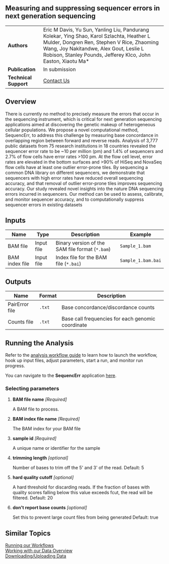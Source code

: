 ## Measuring and suppressing sequencer errors in next generation sequencing

| | | 
|-------------|-----------------------|
| **Authors** | Eric M Davis, Yu Sun, Yanling Liu, Pandurang Kolekar, Ying Shao, Karol Szlachta, Heather L Mulder, Dongren Ren, Stephen V Rice, Zhaoming Wang, Joy Nakitandwe, Alex Gout, Leslie L Robison, Stanley Pounds, Jefferey Klco, John Easton, Xiaotu Ma* |
| **Publication** | In submission |
| **Technical Support** | [Contact Us](https://stjude.cloud/contact) |

## Overview

There is currently no method to precisely measure the errors that occur in the sequencing instrument, which is critical for next generation sequencing applications aimed at discovering the genetic makeup of heterogeneous cellular populations. 
We propose a novel computational method, SequencErr, to address this challenge by measuring base concordance in overlapping region between forward and reverse reads. Analysis of 3,777 public datasets from 75 research institutions in 18 countries revealed the sequencer error rate to be ~10 per million (pm) and 1.4% of sequencers and 2.7% of flow cells have error rates >100 pm. At the flow cell level, error rates are elevated in the bottom surfaces and >90% of HiSeq and NovaSeq flow cells have at least one outlier error-prone tiles. 
By sequencing a common DNA library on different sequencers, we demonstrate that sequencers with high error rates have reduced overall sequencing accuracy, and that removal of outlier error-prone tiles improves sequencing accuracy. Our study revealed novel insights into the nature DNA sequencing errors incurred in sequencers. Our method can be used to assess, calibrate, and monitor sequencer accuracy, and to computationally suppress sequencer errors in existing datasets


## Inputs

| Name | Type | Description | Example |
|--|--|--|--|
| BAM file | Input file | Binary version of the SAM file format (`*.bam`) | `Sample_1.bam` |
| BAM index file | Input file | Index file for the BAM file (`*.bai`) | `Sample_1.bam.bai` |

## Outputs

| Name | Format | Description  |
|--|--|--|
| PairError file | `.txt` | Base concordance/discordance counts |
| Counts file | `.txt` | Base call frequencies for each genomic coordinate |


## Running the Analysis

Refer to the [analysis workflow guide](../../../files/guides/tools/sequencerr/SequencErr_Cloud_App_Instructions.pdf) to learn how to launch the workflow, hook up input files, adjust parameters, start a run, and monitor run progress.

You can navigate to the **SequencErr** application [here](https://platform.stjude.cloud/workflows/sequencerr).

### Selecting parameters
1. **BAM file name** _[Required]_

    A BAM file to process. 

2. **BAM index file name** _[Required]_

    The BAM index for your BAM file

3. **sample id** _[Required]_

    A unique name or identifier for the sample

4. **trimming length** _[optional]_

    Number of bases to trim off the 5' and 3' of the read.
    Default: 5

5. **hard quality cutoff** _[optional]_

    A hard threshold for discarding reads. If the fraction of bases with quality scores falling below this value exceeds fcut, the read will be filtered.
    Default: 20

6. **don't report base counts** _[optional]_
    
    Set this to prevent large count files from being generated
    Default: true


## Similar Topics

[Running our Workflows](../analyzing-data/running-sj-workflows.md)  
[Working with our Data Overview](../managing-data/working-with-our-data.md)   
[Downloading/Uploading Data](../managing-data/data-transfer-app.md)   
